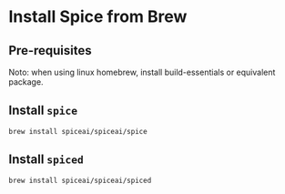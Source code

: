 # Install Spice from Brew

## Pre-requisites

Noto: when using linux homebrew, install build-essentials or equivalent package.

## Install `spice`
```
brew install spiceai/spiceai/spice
```

## Install `spiced`
```
brew install spiceai/spiceai/spiced
```

